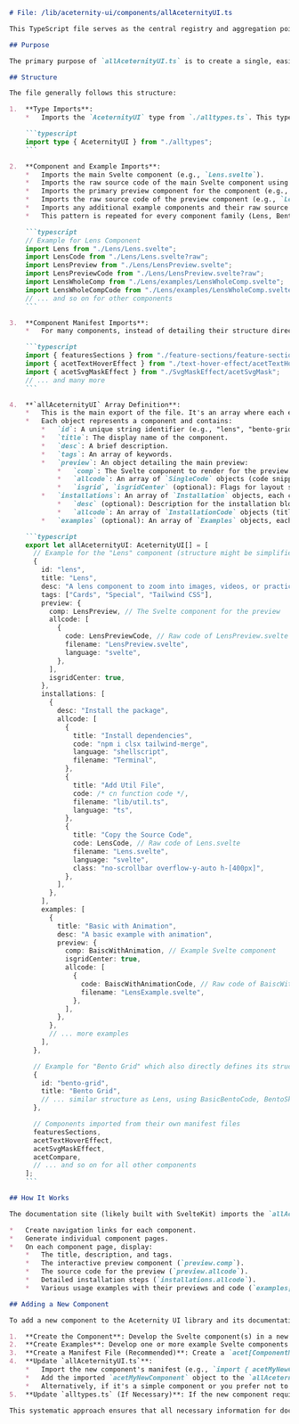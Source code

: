 ```markdown
# File: /lib/aceternity-ui/components/allAceternityUI.ts

This TypeScript file serves as the central registry and aggregation point for all Aceternity UI Svelte components. It is crucial for the documentation site as it provides a structured collection of metadata, preview components, installation instructions, and example code for each UI component in the library.

## Purpose

The primary purpose of `allAceternityUI.ts` is to create a single, easily consumable array (`allAceternityUI`) that the documentation website can use to dynamically generate pages for each component. This approach promotes modularity and makes it easy to add or update components in the documentation.

## Structure

The file generally follows this structure:

1.  **Type Imports**:
    *   Imports the `AceternityUI` type from `./alltypes.ts`. This type defines the expected structure for each component's entry in the `allAceternityUI` array.

    ```typescript
    import type { AceternityUI } from "./alltypes";
    ```

2.  **Component and Example Imports**:
    *   Imports the main Svelte component (e.g., `Lens.svelte`).
    *   Imports the raw source code of the main Svelte component using the `?raw` query (e.g., `LensCode from "./Lens/Lens.svelte?raw";`). This is a Vite-specific feature that allows importing files as strings.
    *   Imports the primary preview component for the component (e.g., `LensPreview.svelte`).
    *   Imports the raw source code of the preview component (e.g., `LensPreviewCode from "./Lens/LensPreview.svelte?raw";`).
    *   Imports any additional example components and their raw source code (e.g., `LensWholeComp.svelte`, `LensWholeCompCode from "./Lens/examples/LensWholeComp.svelte?raw";`).
    *   This pattern is repeated for every component family (Lens, BentoGrid, etc.).

    ```typescript
    // Example for Lens Component
    import Lens from "./Lens/Lens.svelte";
    import LensCode from "./Lens/Lens.svelte?raw";
    import LensPreview from "./Lens/LensPreview.svelte";
    import LensPreviewCode from "./Lens/LensPreview.svelte?raw";
    import LensWholeComp from "./Lens/examples/LensWholeComp.svelte";
    import LensWholeCompCode from "./Lens/examples/LensWholeComp.svelte?raw";
    // ... and so on for other components
    ```

3.  **Component Manifest Imports**:
    *   For many components, instead of detailing their structure directly in this file, it imports pre-defined `AceternityUI` objects from their respective manifest files (e.g., `acetTextHoverEffect` from `./text-hover-effect/acetTextHover.ts`). These manifest files encapsulate all the details for a specific component.

    ```typescript
    import { featuresSections } from "./feature-sections/feature-sections";
    import { acetTextHoverEffect } from "./text-hover-effect/acetTextHover";
    import { acetSvgMaskEffect } from "./SvgMaskEffect/acetSvgMask";
    // ... and many more
    ```

4.  **`allAceternityUI` Array Definition**:
    *   This is the main export of the file. It's an array where each element is an `AceternityUI` object.
    *   Each object represents a component and contains:
        *   `id`: A unique string identifier (e.g., "lens", "bento-grid").
        *   `title`: The display name of the component.
        *   `desc`: A brief description.
        *   `tags`: An array of keywords.
        *   `preview`: An object detailing the main preview:
            *   `comp`: The Svelte component to render for the preview.
            *   `allcode`: An array of `SingleCode` objects (code snippet, language, filename) for the preview.
            *   `isgrid`, `isgridCenter` (optional): Flags for layout styling in the docs.
        *   `installations`: An array of `Installation` objects, each containing:
            *   `desc` (optional): Description for the installation block.
            *   `allcode`: An array of `InstallationCode` objects (title, code, language, filename, optional class). This typically includes steps for installing dependencies, adding utility files, and copying component source code.
        *   `examples` (optional): An array of `Examples` objects, each with a `title`, `desc`, and a `preview` object similar to the main component preview.

    ```typescript
    export let allAceternityUI: AceternityUI[] = [
      // Example for the "Lens" component (structure might be simplified here)
      {
        id: "lens",
        title: "Lens",
        desc: "A lens component to zoom into images, videos, or practically anything.",
        tags: ["Cards", "Special", "Tailwind CSS"],
        preview: {
          comp: LensPreview, // The Svelte component for the preview
          allcode: [
            {
              code: LensPreviewCode, // Raw code of LensPreview.svelte
              filename: "LensPreview.svelte",
              language: "svelte",
            },
          ],
          isgridCenter: true,
        },
        installations: [
          {
            desc: "Install the package",
            allcode: [
              {
                title: "Install dependencies",
                code: "npm i clsx tailwind-merge",
                language: "shellscript",
                filename: "Terminal",
              },
              {
                title: "Add Util File",
                code: /* cn function code */,
                filename: "lib/util.ts",
                language: "ts",
              },
              {
                title: "Copy the Source Code",
                code: LensCode, // Raw code of Lens.svelte
                filename: "Lens.svelte",
                language: "svelte",
                class: "no-scrollbar overflow-y-auto h-[400px]",
              },
            ],
          },
        ],
        examples: [
          {
            title: "Basic with Animation",
            desc: "A basic example with animation",
            preview: {
              comp: BaiscWithAnimation, // Example Svelte component
              isgridCenter: true,
              allcode: [
                {
                  code: BaiscWithAnimationCode, // Raw code of BaiscWithAnimation.svelte
                  filename: "LensExample.svelte",
                },
              ],
            },
          },
          // ... more examples
        ],
      },

      // Example for "Bento Grid" which also directly defines its structure
      {
        id: "bento-grid",
        title: "Bento Grid",
        // ... similar structure as Lens, using BasicBentoCode, BentoSkeletonCode etc.
      },

      // Components imported from their own manifest files
      featuresSections,
      acetTextHoverEffect,
      acetSvgMaskEffect,
      acetCompare,
      // ... and so on for all other components
    ];
    ```

## How It Works

The documentation site (likely built with SvelteKit) imports the `allAceternityUI` array. It then iterates over this array to:

*   Create navigation links for each component.
*   Generate individual component pages.
*   On each component page, display:
    *   The title, description, and tags.
    *   The interactive preview component (`preview.comp`).
    *   The source code for the preview (`preview.allcode`).
    *   Detailed installation steps (`installations.allcode`).
    *   Various usage examples with their previews and code (`examples[].preview`).

## Adding a New Component

To add a new component to the Aceternity UI library and its documentation:

1.  **Create the Component**: Develop the Svelte component(s) in a new subdirectory under `svelte-animations-docs/src/lib/aceternity-ui/components/`.
2.  **Create Examples**: Develop one or more example Svelte components showcasing its usage.
3.  **Create a Manifest File (Recommended)**: Create a `acet[ComponentName].ts` file (e.g., `acetMyNewComponent.ts`) within the new component's directory. In this file, define an `AceternityUI` object for your component, importing its Svelte component, raw code, preview component, preview code, examples, and example codes.
4.  **Update `allAceternityUI.ts`**:
    *   Import the new component's manifest (e.g., `import { acetMyNewComponent } from "./my-new-component/acetMyNewComponent";`).
    *   Add the imported `acetMyNewComponent` object to the `allAceternityUI` array.
    *   Alternatively, if it's a simple component or you prefer not to create a separate manifest, you can directly define its `AceternityUI` object within `allAceternityUI.ts` by importing its components and raw code strings at the top of `allAceternityUI.ts`.
5.  **Update `alltypes.ts` (If Necessary)**: If the new component requires new prop structures or types that should be reflected in the documentation structure, update `alltypes.ts` accordingly.

This systematic approach ensures that all necessary information for documenting and showcasing a component is centrally managed and easily accessible to the documentation generation process.
```